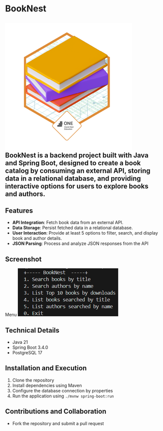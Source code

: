 # BookNest  
![alt text](./src/main/resources/assets/badge%20literalura.png)
BookNest is a backend project built with **Java** and **Spring Boot**, designed to create a book catalog by consuming an external API, storing data in a relational database, and providing interactive options for users to explore books and authors.
---

## Features  

- **API Integration**: Fetch book data from an external API.  
- **Data Storage**: Persist fetched data in a relational database.  
- **User Interaction**: Provide at least 5 options to filter, search, and display book and author details.  
- **JSON Parsing**: Process and analyze JSON responses from the API

## Screenshot
Menu
![alt text](./src/main/resources/assets/menu.png)

## Technical Details

* Java 21
* Spring Boot 3.4.0
* PostgreSQL 17

## Installation and Execution

1. Clone the repository
2. Install dependencies using Maven
3. Configure the database connection by properties
4. Run the application using `./mvnw spring-boot:run` 

## Contributions and Collaboration

* Fork the repository and submit a pull request